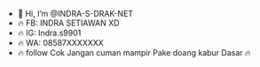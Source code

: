 - 👋 Hi, I’m @INDRA-S-DRAK-NET
- 🔥 FB: INDRA SETIAWAN XD
- 🔥 IG: Indra.s9901
- 🔥 WA: 08587XXXXXXX
- 🔥 follow Cok Jangan cuman mampir Pake doang kabur Dasar 🔥 
 
<!---
INDRA-S-DRAK-NET/INDRA-S-DRAK-NET is a ✨ special ✨ repository because its `README.md` (this file) appears on your GitHub profile.
You can click the Preview link to take a look at your changes.
--->
